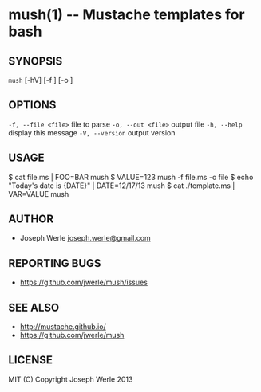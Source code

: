 mush(1) -- Mustache templates for bash
=================================

## SYNOPSIS

`mush` [-hV] [-f <file>] [-o <file>]

## OPTIONS

  `-f, --file <file>`       file to parse
  `-o, --out <file>`        output file
  `-h, --help`              display this message
  `-V, --version`           output version

## USAGE
  
  $ cat file.ms | FOO=BAR mush
  $ VALUE=123 mush -f file.ms -o file
  $ echo "Today's date is {DATE}" | DATE=12/17/13 mush
  $ cat ./template.ms | VAR=VALUE mush

## AUTHOR

  - Joseph Werle <joseph.werle@gmail.com>

## REPORTING BUGS

  - https://github.com/jwerle/mush/issues

## SEE ALSO

  - http://mustache.github.io/
  - https://github.com/jwerle/mush

## LICENSE
  
  MIT (C) Copyright Joseph Werle 2013
